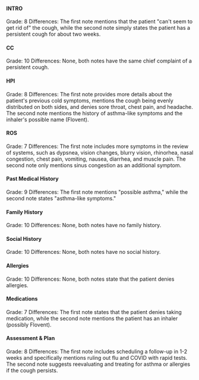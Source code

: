 #### INTRO
Grade: 8
Differences: The first note mentions that the patient "can't seem to get rid of" the cough, while the second note simply states the patient has a persistent cough for about two weeks.

#### CC
Grade: 10
Differences: None, both notes have the same chief complaint of a persistent cough.

#### HPI
Grade: 8
Differences: The first note provides more details about the patient's previous cold symptoms, mentions the cough being evenly distributed on both sides, and denies sore throat, chest pain, and headache. The second note mentions the history of asthma-like symptoms and the inhaler's possible name (Flovent).

#### ROS
Grade: 7
Differences: The first note includes more symptoms in the review of systems, such as dypsnea, vision changes, blurry vision, rhinorhea, nasal congestion, chest pain, vomiting, nausea, diarrhea, and muscle pain. The second note only mentions sinus congestion as an additional symptom.

#### Past Medical History
Grade: 9
Differences: The first note mentions "possible asthma," while the second note states "asthma-like symptoms."

#### Family History
Grade: 10
Differences: None, both notes have no family history.

#### Social History
Grade: 10
Differences: None, both notes have no social history.

#### Allergies
Grade: 10
Differences: None, both notes state that the patient denies allergies.

#### Medications
Grade: 7
Differences: The first note states that the patient denies taking medication, while the second note mentions the patient has an inhaler (possibly Flovent).

#### Assessment & Plan
Grade: 8
Differences: The first note includes scheduling a follow-up in 1-2 weeks and specifically mentions ruling out flu and COVID with rapid tests. The second note suggests reevaluating and treating for asthma or allergies if the cough persists.